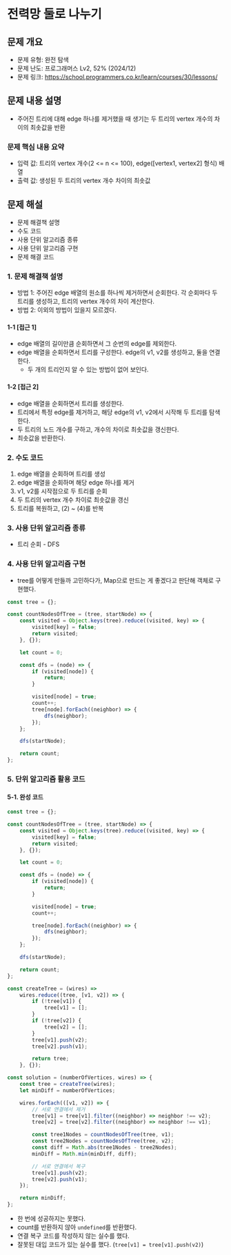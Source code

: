 # 전력망 둘로 나누기

## 문제 개요

-   문제 유형: 완전 탐색
-   문제 난도: 프로그래머스 Lv2, 52% (2024/12)
-   문제 링크: https://school.programmers.co.kr/learn/courses/30/lessons/

## 문제 내용 설명

-   주어진 트리에 대해 edge 하나를 제거했을 때 생기는 두 트리의 vertex 개수의 차이의 최솟값을 반환

### 문제 핵심 내용 요약

-   입력 값: 트리의 vertex 개수(2 <= n <= 100), edge([vertex1, vertex2] 형식) 배열
-   출력 값: 생성된 두 트리의 vertex 개수 차이의 최솟값

## 문제 해설

-   문제 해결책 설명
-   수도 코드
-   사용 단위 알고리즘 종류
-   사용 단위 알고리즘 구현
-   문제 해결 코드

### 1. 문제 해결책 설명

-   방법 1: 주어진 edge 배열의 원소를 하나씩 제거하면서 순회한다. 각 순회마다 두 트리를 생성하고, 트리의 vertex 개수의 차이 계산한다.
-   방법 2: 이외의 방법이 있을지 모르겠다.

#### 1-1 [접근 1]

-   edge 배열의 길이만큼 순회하면서 그 순번의 edge를 제외한다.
-   edge 배열을 순회하면서 트리를 구성한다. edge의 v1, v2를 생성하고, 둘을 연결한다.
    -   두 개의 트리인지 알 수 있는 방법이 없어 보인다.

#### 1-2 [접근 2]

-   edge 배열을 순회하면서 트리를 생성한다.
-   트리에서 특정 edge를 제거하고, 해당 edge의 v1, v2에서 시작해 두 트리를 탐색한다.
-   두 트리의 노드 개수를 구하고, 개수의 차이로 최솟값을 갱신한다.
-   최솟값을 반환한다.

### 2. 수도 코드

1. edge 배열을 순회하며 트리를 생성
2. edge 배열을 순회하며 해당 edge 하나를 제거
3. v1, v2를 시작점으로 두 트리를 순회
4. 두 트리의 vertex 개수 차이로 최솟값을 갱신
5. 트리를 복원하고, (2) ~ (4)를 반복

### 3. 사용 단위 알고리즘 종류

-   트리 순회 - DFS

### 4. 사용 단위 알고리즘 구현

-   tree를 어떻게 만들까 고민하다가, Map으로 만드는 게 좋겠다고 판단해 객체로 구현했다.

```js
const tree = {};

const countNodesOfTree = (tree, startNode) => {
    const visited = Object.keys(tree).reduce((visited, key) => {
        visited[key] = false;
        return visited;
    }, {});

    let count = 0;

    const dfs = (node) => {
        if (visited[node]) {
            return;
        }

        visited[node] = true;
        count++;
        tree[node].forEach((neighbor) => {
            dfs(neighbor);
        });
    };

    dfs(startNode);

    return count;
};
```

### 5. 단위 알고리즘 활용 코드

#### 5-1. 완성 코드

```js
const tree = {};

const countNodesOfTree = (tree, startNode) => {
    const visited = Object.keys(tree).reduce((visited, key) => {
        visited[key] = false;
        return visited;
    }, {});

    let count = 0;

    const dfs = (node) => {
        if (visited[node]) {
            return;
        }

        visited[node] = true;
        count++;

        tree[node].forEach((neighbor) => {
            dfs(neighbor);
        });
    };

    dfs(startNode);

    return count;
};

const createTree = (wires) =>
    wires.reduce((tree, [v1, v2]) => {
        if (!tree[v1]) {
            tree[v1] = [];
        }
        if (!tree[v2]) {
            tree[v2] = [];
        }
        tree[v1].push(v2);
        tree[v2].push(v1);

        return tree;
    }, {});

const solution = (numberOfVertices, wires) => {
    const tree = createTree(wires);
    let minDiff = numberOfVertices;

    wires.forEach(([v1, v2]) => {
        // 서로 연결에서 제거
        tree[v1] = tree[v1].filter((neighbor) => neighbor !== v2);
        tree[v2] = tree[v2].filter((neighbor) => neighbor !== v1);

        const tree1Nodes = countNodesOfTree(tree, v1);
        const tree2Nodes = countNodesOfTree(tree, v2);
        const diff = Math.abs(tree1Nodes - tree2Nodes);
        minDiff = Math.min(minDiff, diff);

        // 서로 연결에서 복구
        tree[v1].push(v2);
        tree[v2].push(v1);
    });

    return minDiff;
};
```

-   한 번에 성공하지는 못했다.
-   count를 반환하지 않아 `undefined`를 반환했다.
-   연결 복구 코드를 작성하지 않는 실수를 했다.
-   잘못된 대입 코드가 있는 실수를 했다. (`tree[v1] = tree[v1].push(v2)`)
